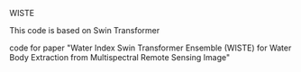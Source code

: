 WISTE


This code is based on Swin Transformer

code for paper "Water Index Swin Transformer Ensemble (WISTE) for Water Body Extraction from Multispectral Remote Sensing Image"
